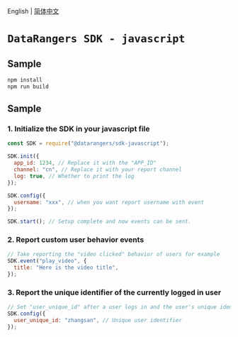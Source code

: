 English | [简体中文](./README.zh-CN.md)

# `DataRangers SDK - javascript`

## Sample

```javascript
npm install
npm run build
```

## Sample

### 1. Initialize the SDK in your javascript file

```javascript
const SDK = require("@datarangers/sdk-javascript");

SDK.init({
  app_id: 1234, // Replace it with the "APP_ID"
  channel: "cn", // Replace it with your report channel
  log: true, // Whether to print the log
});

SDK.config({
  username: "xxx", // when you want report username with event
});

SDK.start(); // Setup complete and now events can be sent.
```

### 2. Report custom user behavior events

```javascript
// Take reporting the "video clicked" behavior of users for example
SDK.event("play_video", {
  title: "Here is the video title",
});
```

### 3. Report the unique identifier of the currently logged in user

```javascript
// Set "user_unique_id" after a user logs in and the user's unique identifier is retrieved.
SDK.config({
  user_unique_id: "zhangsan", // Unique user identifier
});
```
